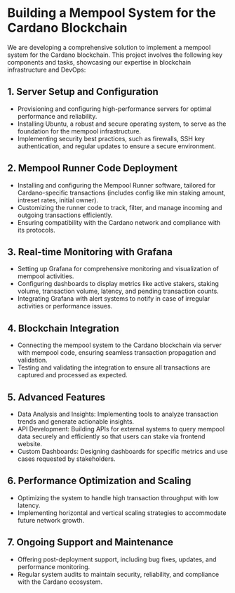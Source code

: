
# Building a Mempool System for the Cardano Blockchain

We are developing a comprehensive solution to implement a mempool system for the Cardano blockchain. This project involves the following key components and tasks, showcasing our expertise in blockchain infrastructure and DevOps:



## 1. Server Setup and Configuration

- Provisioning and configuring high-performance servers for optimal performance and reliability.
- Installing Ubuntu, a robust and secure operating system, to serve as the foundation for the mempool infrastructure.
- Implementing security best practices, such as firewalls, SSH key authentication, and regular updates to ensure a secure environment.

## 2. Mempool Runner Code Deployment

- Installing and configuring the Mempool Runner software, tailored for Cardano-specific transactions (includes config like min staking amount, intreset rates, initial owner).
- Customizing the runner code to track, filter, and manage incoming and outgoing transactions efficiently.
- Ensuring compatibility with the Cardano network and compliance with its protocols.

## 3. Real-time Monitoring with Grafana

- Setting up Grafana for comprehensive monitoring and visualization of mempool activities.
- Configuring dashboards to display metrics like active stakers, staking volume, transaction volume, latency, and pending transaction counts.
- Integrating Grafana with alert systems to notify in case of irregular activities or performance issues.

## 4. Blockchain Integration

- Connecting the mempool system to the Cardano blockchain via server with mempool code, ensuring seamless transaction propagation and validation.
- Testing and validating the integration to ensure all transactions are captured and processed as expected.

## 5. Advanced Features

- Data Analysis and Insights: Implementing tools to analyze transaction trends and generate actionable insights.
- API Development: Building APIs for external systems to query mempool data securely and efficiently so that users can stake via frontend website.
- Custom Dashboards: Designing  dashboards for specific metrics and use cases requested by stakeholders.


## 6. Performance Optimization and Scaling

- Optimizing the system to handle high transaction throughput with low latency.
- Implementing horizontal and vertical scaling strategies to accommodate future network growth.

## 7. Ongoing Support and Maintenance

- Offering post-deployment support, including bug fixes, updates, and performance monitoring.
- Regular system audits to maintain security, reliability, and compliance with the Cardano ecosystem.
